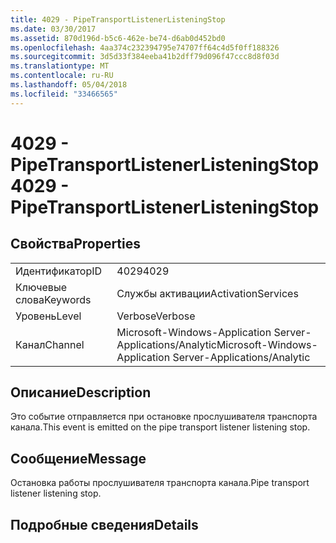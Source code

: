 ```yaml
---
title: 4029 - PipeTransportListenerListeningStop
ms.date: 03/30/2017
ms.assetid: 870d196d-b5c6-462e-be74-d6ab0d452bd0
ms.openlocfilehash: 4aa374c232394795e74707ff64c4d5f0ff188326
ms.sourcegitcommit: 3d5d33f384eeba41b2dff79d096f47ccc8d8f03d
ms.translationtype: MT
ms.contentlocale: ru-RU
ms.lasthandoff: 05/04/2018
ms.locfileid: "33466565"
---
```

# <a name="4029---pipetransportlistenerlisteningstop"></a><span data-ttu-id="e06f8-102">4029 - PipeTransportListenerListeningStop</span><span class="sxs-lookup"><span data-stu-id="e06f8-102">4029 - PipeTransportListenerListeningStop</span></span>
## <a name="properties"></a><span data-ttu-id="e06f8-103">Свойства</span><span class="sxs-lookup"><span data-stu-id="e06f8-103">Properties</span></span>  
  
|||  
|-|-|  
|<span data-ttu-id="e06f8-104">Идентификатор</span><span class="sxs-lookup"><span data-stu-id="e06f8-104">ID</span></span>|<span data-ttu-id="e06f8-105">4029</span><span class="sxs-lookup"><span data-stu-id="e06f8-105">4029</span></span>|  
|<span data-ttu-id="e06f8-106">Ключевые слова</span><span class="sxs-lookup"><span data-stu-id="e06f8-106">Keywords</span></span>|<span data-ttu-id="e06f8-107">Службы активации</span><span class="sxs-lookup"><span data-stu-id="e06f8-107">ActivationServices</span></span>|  
|<span data-ttu-id="e06f8-108">Уровень</span><span class="sxs-lookup"><span data-stu-id="e06f8-108">Level</span></span>|<span data-ttu-id="e06f8-109">Verbose</span><span class="sxs-lookup"><span data-stu-id="e06f8-109">Verbose</span></span>|  
|<span data-ttu-id="e06f8-110">Канал</span><span class="sxs-lookup"><span data-stu-id="e06f8-110">Channel</span></span>|<span data-ttu-id="e06f8-111">Microsoft-Windows-Application Server-Applications/Analytic</span><span class="sxs-lookup"><span data-stu-id="e06f8-111">Microsoft-Windows-Application Server-Applications/Analytic</span></span>|  
  
## <a name="description"></a><span data-ttu-id="e06f8-112">Описание</span><span class="sxs-lookup"><span data-stu-id="e06f8-112">Description</span></span>  
 <span data-ttu-id="e06f8-113">Это событие отправляется при остановке прослушивателя транспорта канала.</span><span class="sxs-lookup"><span data-stu-id="e06f8-113">This event is emitted on the pipe transport listener listening stop.</span></span>  
  
## <a name="message"></a><span data-ttu-id="e06f8-114">Сообщение</span><span class="sxs-lookup"><span data-stu-id="e06f8-114">Message</span></span>  
 <span data-ttu-id="e06f8-115">Остановка работы прослушивателя транспорта канала.</span><span class="sxs-lookup"><span data-stu-id="e06f8-115">Pipe transport listener listening stop.</span></span>  
  
## <a name="details"></a><span data-ttu-id="e06f8-116">Подробные сведения</span><span class="sxs-lookup"><span data-stu-id="e06f8-116">Details</span></span>
